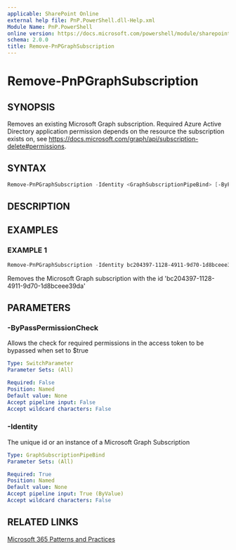 ```yaml
---
applicable: SharePoint Online
external help file: PnP.PowerShell.dll-Help.xml
Module Name: PnP.PowerShell
online version: https://docs.microsoft.com/powershell/module/sharepoint-pnp/remove-pnpgraphsubscription
schema: 2.0.0
title: Remove-PnPGraphSubscription
---
```


# Remove-PnPGraphSubscription

## SYNOPSIS
Removes an existing Microsoft Graph subscription. Required Azure Active Directory application permission depends on the resource the subscription exists on, see https://docs.microsoft.com/graph/api/subscription-delete#permissions.

## SYNTAX

```powershell
Remove-PnPGraphSubscription -Identity <GraphSubscriptionPipeBind> [-ByPassPermissionCheck] [<CommonParameters>]
```

## DESCRIPTION

## EXAMPLES

### EXAMPLE 1
```powershell
Remove-PnPGraphSubscription -Identity bc204397-1128-4911-9d70-1d8bceee39da
```

Removes the Microsoft Graph subscription with the id 'bc204397-1128-4911-9d70-1d8bceee39da'

## PARAMETERS

### -ByPassPermissionCheck
Allows the check for required permissions in the access token to be bypassed when set to $true

```yaml
Type: SwitchParameter
Parameter Sets: (All)

Required: False
Position: Named
Default value: None
Accept pipeline input: False
Accept wildcard characters: False
```

### -Identity
The unique id or an instance of a Microsoft Graph Subscription

```yaml
Type: GraphSubscriptionPipeBind
Parameter Sets: (All)

Required: True
Position: Named
Default value: None
Accept pipeline input: True (ByValue)
Accept wildcard characters: False
```

## RELATED LINKS

[Microsoft 365 Patterns and Practices](https://aka.ms/m365pnp)